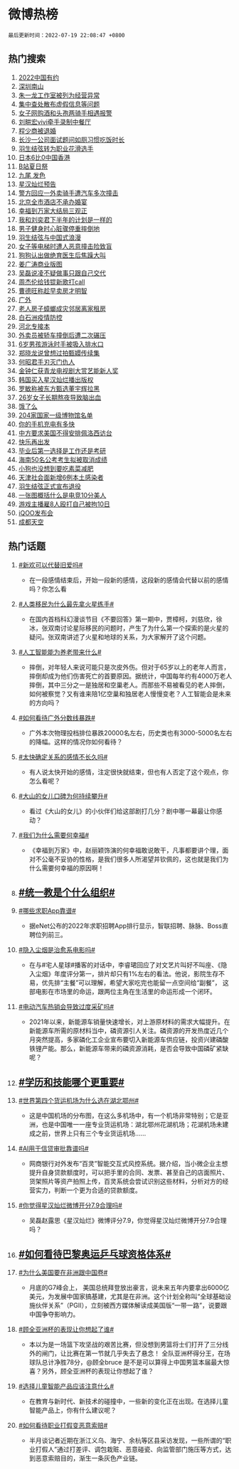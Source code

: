 # 微博热榜

`最后更新时间：2022-07-19 22:08:47 +0800`

## 热门搜索

1. [2022中国有约](https://m.weibo.cn/search?containerid=100103type%3D1%26t%3D10%26q%3D%232022%E4%B8%AD%E5%9B%BD%E6%9C%89%E7%BA%A6%23&stream_entry_id=51&isnewpage=1&extparam=seat%3D1%26pos%3D0%26cate%3D10103%26filter_type%3Drealtimehot%26dgr%3D0%26c_type%3D51%26display_time%3D1658239725%26pre_seqid%3D165823972538600432129&luicode=10000011&lfid=106003type%253D25%2526t%253D3%2526disable_hot%253D1%2526filter_type%253Drealtimehot)
1. [深圳南山](https://m.weibo.cn/search?containerid=100103type%3D1%26t%3D10%26q%3D%23%E6%B7%B1%E5%9C%B3%E5%8D%97%E5%B1%B1%23&stream_entry_id=31&isnewpage=1&extparam=seat%3D1%26pos%3D0%26realpos%3D1%26flag%3D0%26dgr%3D0%26c_type%3D31%26lcate%3D5001%26filter_type%3Drealtimehot%26cate%3D0%26display_time%3D1658239725%26pre_seqid%3D165823972538600432129&luicode=10000011&lfid=106003type%253D25%2526t%253D3%2526disable_hot%253D1%2526filter_type%253Drealtimehot)
1. [朱一龙工作室被列为经营异常](https://m.weibo.cn/search?containerid=100103type%3D1%26t%3D10%26q%3D%23%E6%9C%B1%E4%B8%80%E9%BE%99%E5%B7%A5%E4%BD%9C%E5%AE%A4%E8%A2%AB%E5%88%97%E4%B8%BA%E7%BB%8F%E8%90%A5%E5%BC%82%E5%B8%B8%23&stream_entry_id=31&isnewpage=1&extparam=seat%3D1%26pos%3D1%26realpos%3D2%26flag%3D16%26dgr%3D0%26c_type%3D31%26lcate%3D5001%26filter_type%3Drealtimehot%26cate%3D0%26display_time%3D1658239725%26pre_seqid%3D165823972538600432129&luicode=10000011&lfid=106003type%253D25%2526t%253D3%2526disable_hot%253D1%2526filter_type%253Drealtimehot)
1. [集中查处散布虚假信息等问题](https://m.weibo.cn/search?containerid=100103type%3D1%26t%3D10%26q%3D%23%E9%9B%86%E4%B8%AD%E6%9F%A5%E5%A4%84%E6%95%A3%E5%B8%83%E8%99%9A%E5%81%87%E4%BF%A1%E6%81%AF%E7%AD%89%E9%97%AE%E9%A2%98%23&stream_entry_id=31&isnewpage=1&extparam=seat%3D1%26pos%3D2%26realpos%3D3%26flag%3D0%26dgr%3D0%26c_type%3D31%26lcate%3D5001%26filter_type%3Drealtimehot%26cate%3D0%26display_time%3D1658239725%26pre_seqid%3D165823972538600432129&luicode=10000011&lfid=106003type%253D25%2526t%253D3%2526disable_hot%253D1%2526filter_type%253Drealtimehot)
1. [女子网购酒和头孢两骑手相遇报警](https://m.weibo.cn/search?containerid=100103type%3D1%26t%3D10%26q%3D%23%E5%A5%B3%E5%AD%90%E7%BD%91%E8%B4%AD%E9%85%92%E5%92%8C%E5%A4%B4%E5%AD%A2%E4%B8%A4%E9%AA%91%E6%89%8B%E7%9B%B8%E9%81%87%E6%8A%A5%E8%AD%A6%23&stream_entry_id=31&isnewpage=1&extparam=seat%3D1%26pos%3D3%26realpos%3D4%26flag%3D1%26dgr%3D0%26c_type%3D31%26lcate%3D5001%26filter_type%3Drealtimehot%26cate%3D0%26display_time%3D1658239725%26pre_seqid%3D165823972538600432129&luicode=10000011&lfid=106003type%253D25%2526t%253D3%2526disable_hot%253D1%2526filter_type%253Drealtimehot)
1. [刘畊宏vivi牵手录制中餐厅](https://m.weibo.cn/search?containerid=100103type%3D1%26t%3D10%26q%3D%23%E5%88%98%E7%95%8A%E5%AE%8Fvivi%E7%89%B5%E6%89%8B%E5%BD%95%E5%88%B6%E4%B8%AD%E9%A4%90%E5%8E%85%23&stream_entry_id=31&isnewpage=1&extparam=seat%3D1%26pos%3D4%26realpos%3D5%26flag%3D1%26dgr%3D0%26c_type%3D31%26lcate%3D5001%26filter_type%3Drealtimehot%26cate%3D0%26display_time%3D1658239725%26pre_seqid%3D165823972538600432129&luicode=10000011&lfid=106003type%253D25%2526t%253D3%2526disable_hot%253D1%2526filter_type%253Drealtimehot)
1. [程少商被退婚](https://m.weibo.cn/search?containerid=100103type%3D1%26t%3D10%26q%3D%23%E7%A8%8B%E5%B0%91%E5%95%86%E8%A2%AB%E9%80%80%E5%A9%9A%23&stream_entry_id=31&isnewpage=1&extparam=seat%3D1%26pos%3D5%26realpos%3D6%26flag%3D0%26dgr%3D0%26c_type%3D31%26lcate%3D5001%26filter_type%3Drealtimehot%26cate%3D0%26display_time%3D1658239725%26pre_seqid%3D165823972538600432129&luicode=10000011&lfid=106003type%253D25%2526t%253D3%2526disable_hot%253D1%2526filter_type%253Drealtimehot)
1. [长沙一公司面试题问如厕习惯吃饭时长](https://m.weibo.cn/search?containerid=100103type%3D1%26t%3D10%26q%3D%23%E9%95%BF%E6%B2%99%E4%B8%80%E5%85%AC%E5%8F%B8%E9%9D%A2%E8%AF%95%E9%A2%98%E9%97%AE%E5%A6%82%E5%8E%95%E4%B9%A0%E6%83%AF%E5%90%83%E9%A5%AD%E6%97%B6%E9%95%BF%23&stream_entry_id=31&isnewpage=1&extparam=seat%3D1%26pos%3D6%26realpos%3D7%26flag%3D1%26dgr%3D0%26c_type%3D31%26lcate%3D5001%26filter_type%3Drealtimehot%26cate%3D0%26display_time%3D1658239725%26pre_seqid%3D165823972538600432129&luicode=10000011&lfid=106003type%253D25%2526t%253D3%2526disable_hot%253D1%2526filter_type%253Drealtimehot)
1. [羽生结弦转为职业花滑选手](https://m.weibo.cn/search?containerid=100103type%3D1%26t%3D10%26q%3D%23%E7%BE%BD%E7%94%9F%E7%BB%93%E5%BC%A6%E8%BD%AC%E4%B8%BA%E8%81%8C%E4%B8%9A%E8%8A%B1%E6%BB%91%E9%80%89%E6%89%8B%23&stream_entry_id=31&isnewpage=1&extparam=seat%3D1%26pos%3D7%26realpos%3D8%26flag%3D16%26dgr%3D0%26c_type%3D31%26lcate%3D5001%26filter_type%3Drealtimehot%26cate%3D0%26display_time%3D1658239725%26pre_seqid%3D165823972538600432129&luicode=10000011&lfid=106003type%253D25%2526t%253D3%2526disable_hot%253D1%2526filter_type%253Drealtimehot)
1. [日本6比0中国香港](https://m.weibo.cn/search?containerid=100103type%3D1%26t%3D10%26q%3D%23%E6%97%A5%E6%9C%AC6%E6%AF%940%E4%B8%AD%E5%9B%BD%E9%A6%99%E6%B8%AF%23&stream_entry_id=31&isnewpage=1&extparam=seat%3D1%26pos%3D8%26realpos%3D9%26flag%3D1%26dgr%3D0%26c_type%3D31%26lcate%3D5001%26filter_type%3Drealtimehot%26cate%3D0%26display_time%3D1658239725%26pre_seqid%3D165823972538600432129&luicode=10000011&lfid=106003type%253D25%2526t%253D3%2526disable_hot%253D1%2526filter_type%253Drealtimehot)
1. [B站夏日祭](https://m.weibo.cn/search?containerid=100103type%3D1%26t%3D10%26q%3DB%E7%AB%99%E5%A4%8F%E6%97%A5%E7%A5%AD&stream_entry_id=31&isnewpage=1&extparam=seat%3D1%26pos%3D9%26realpos%3D10%26flag%3D0%26dgr%3D0%26c_type%3D31%26lcate%3D5001%26filter_type%3Drealtimehot%26cate%3D0%26display_time%3D1658239725%26pre_seqid%3D165823972538600432129&luicode=10000011&lfid=106003type%253D25%2526t%253D3%2526disable_hot%253D1%2526filter_type%253Drealtimehot)
1. [九尾 发色](https://m.weibo.cn/search?containerid=100103type%3D1%26t%3D10%26q%3D%E4%B9%9D%E5%B0%BE+%E5%8F%91%E8%89%B2&stream_entry_id=31&isnewpage=1&extparam=seat%3D1%26pos%3D10%26realpos%3D11%26flag%3D1%26dgr%3D0%26c_type%3D31%26lcate%3D5001%26filter_type%3Drealtimehot%26cate%3D0%26display_time%3D1658239725%26pre_seqid%3D165823972538600432129&luicode=10000011&lfid=106003type%253D25%2526t%253D3%2526disable_hot%253D1%2526filter_type%253Drealtimehot)
1. [星汉灿烂预告](https://m.weibo.cn/search?containerid=100103type%3D1%26t%3D10%26q%3D%23%E6%98%9F%E6%B1%89%E7%81%BF%E7%83%82%E9%A2%84%E5%91%8A%23&stream_entry_id=31&isnewpage=1&extparam=seat%3D1%26pos%3D11%26realpos%3D12%26flag%3D1%26dgr%3D0%26c_type%3D31%26lcate%3D5001%26filter_type%3Drealtimehot%26cate%3D0%26display_time%3D1658239725%26pre_seqid%3D165823972538600432129&luicode=10000011&lfid=106003type%253D25%2526t%253D3%2526disable_hot%253D1%2526filter_type%253Drealtimehot)
1. [警方回应一外卖骑手遭汽车多次撞击](https://m.weibo.cn/search?containerid=100103type%3D1%26t%3D10%26q%3D%23%E8%AD%A6%E6%96%B9%E5%9B%9E%E5%BA%94%E4%B8%80%E5%A4%96%E5%8D%96%E9%AA%91%E6%89%8B%E9%81%AD%E6%B1%BD%E8%BD%A6%E5%A4%9A%E6%AC%A1%E6%92%9E%E5%87%BB%23&stream_entry_id=31&isnewpage=1&extparam=seat%3D1%26pos%3D12%26realpos%3D13%26flag%3D0%26dgr%3D0%26c_type%3D31%26lcate%3D5001%26filter_type%3Drealtimehot%26cate%3D0%26display_time%3D1658239725%26pre_seqid%3D165823972538600432129&luicode=10000011&lfid=106003type%253D25%2526t%253D3%2526disable_hot%253D1%2526filter_type%253Drealtimehot)
1. [北京全市酒店不承办婚宴](https://m.weibo.cn/search?containerid=100103type%3D1%26t%3D10%26q%3D%23%E5%8C%97%E4%BA%AC%E5%85%A8%E5%B8%82%E9%85%92%E5%BA%97%E4%B8%8D%E6%89%BF%E5%8A%9E%E5%A9%9A%E5%AE%B4%23&stream_entry_id=31&isnewpage=1&extparam=seat%3D1%26pos%3D13%26realpos%3D14%26flag%3D0%26dgr%3D0%26c_type%3D31%26lcate%3D5001%26filter_type%3Drealtimehot%26cate%3D0%26display_time%3D1658239725%26pre_seqid%3D165823972538600432129&luicode=10000011&lfid=106003type%253D25%2526t%253D3%2526disable_hot%253D1%2526filter_type%253Drealtimehot)
1. [幸福到万家大结局三观正](https://m.weibo.cn/search?containerid=100103type%3D1%26t%3D10%26q%3D%23%E5%B9%B8%E7%A6%8F%E5%88%B0%E4%B8%87%E5%AE%B6%E5%A4%A7%E7%BB%93%E5%B1%80%E4%B8%89%E8%A7%82%E6%AD%A3%23&stream_entry_id=31&isnewpage=1&extparam=seat%3D1%26pos%3D14%26realpos%3D15%26flag%3D0%26dgr%3D0%26c_type%3D31%26lcate%3D5001%26filter_type%3Drealtimehot%26cate%3D0%26display_time%3D1658239725%26pre_seqid%3D165823972538600432129&luicode=10000011&lfid=106003type%253D25%2526t%253D3%2526disable_hot%253D1%2526filter_type%253Drealtimehot)
1. [我和刘奕君下半年的计划是一样的](https://m.weibo.cn/search?containerid=100103type%3D1%26t%3D10%26q%3D%23%E6%88%91%E5%92%8C%E5%88%98%E5%A5%95%E5%90%9B%E4%B8%8B%E5%8D%8A%E5%B9%B4%E7%9A%84%E8%AE%A1%E5%88%92%E6%98%AF%E4%B8%80%E6%A0%B7%E7%9A%84%23&stream_entry_id=31&isnewpage=1&extparam=seat%3D1%26pos%3D15%26realpos%3D16%26flag%3D1%26dgr%3D0%26c_type%3D31%26lcate%3D5001%26filter_type%3Drealtimehot%26cate%3D0%26display_time%3D1658239725%26pre_seqid%3D165823972538600432129&luicode=10000011&lfid=106003type%253D25%2526t%253D3%2526disable_hot%253D1%2526filter_type%253Drealtimehot)
1. [男子健身时心脏骤停重摔倒地](https://m.weibo.cn/search?containerid=100103type%3D1%26t%3D10%26q%3D%23%E7%94%B7%E5%AD%90%E5%81%A5%E8%BA%AB%E6%97%B6%E5%BF%83%E8%84%8F%E9%AA%A4%E5%81%9C%E9%87%8D%E6%91%94%E5%80%92%E5%9C%B0%23&stream_entry_id=31&isnewpage=1&extparam=seat%3D1%26pos%3D16%26realpos%3D17%26flag%3D1%26dgr%3D0%26c_type%3D31%26lcate%3D5001%26filter_type%3Drealtimehot%26cate%3D0%26display_time%3D1658239725%26pre_seqid%3D165823972538600432129&luicode=10000011&lfid=106003type%253D25%2526t%253D3%2526disable_hot%253D1%2526filter_type%253Drealtimehot)
1. [羽生结弦与中国式浪漫](https://m.weibo.cn/search?containerid=100103type%3D1%26t%3D10%26q%3D%23%E7%BE%BD%E7%94%9F%E7%BB%93%E5%BC%A6%E4%B8%8E%E4%B8%AD%E5%9B%BD%E5%BC%8F%E6%B5%AA%E6%BC%AB%23&stream_entry_id=31&isnewpage=1&extparam=seat%3D1%26pos%3D17%26realpos%3D18%26flag%3D1%26dgr%3D0%26c_type%3D31%26lcate%3D5001%26filter_type%3Drealtimehot%26cate%3D0%26display_time%3D1658239725%26pre_seqid%3D165823972538600432129&luicode=10000011&lfid=106003type%253D25%2526t%253D3%2526disable_hot%253D1%2526filter_type%253Drealtimehot)
1. [女子等电梯时遭人恶意撞击险致盲](https://m.weibo.cn/search?containerid=100103type%3D1%26t%3D10%26q%3D%23%E5%A5%B3%E5%AD%90%E7%AD%89%E7%94%B5%E6%A2%AF%E6%97%B6%E9%81%AD%E4%BA%BA%E6%81%B6%E6%84%8F%E6%92%9E%E5%87%BB%E9%99%A9%E8%87%B4%E7%9B%B2%23&stream_entry_id=31&isnewpage=1&extparam=seat%3D1%26pos%3D18%26realpos%3D19%26flag%3D0%26dgr%3D0%26c_type%3D31%26lcate%3D5001%26filter_type%3Drealtimehot%26cate%3D0%26display_time%3D1658239725%26pre_seqid%3D165823972538600432129&luicode=10000011&lfid=106003type%253D25%2526t%253D3%2526disable_hot%253D1%2526filter_type%253Drealtimehot)
1. [狗狗认出做绝育医生后焦躁大叫](https://m.weibo.cn/search?containerid=100103type%3D1%26t%3D10%26q%3D%23%E7%8B%97%E7%8B%97%E8%AE%A4%E5%87%BA%E5%81%9A%E7%BB%9D%E8%82%B2%E5%8C%BB%E7%94%9F%E5%90%8E%E7%84%A6%E8%BA%81%E5%A4%A7%E5%8F%AB%23&stream_entry_id=31&isnewpage=1&extparam=seat%3D1%26pos%3D19%26realpos%3D20%26flag%3D0%26dgr%3D0%26c_type%3D31%26lcate%3D5001%26filter_type%3Drealtimehot%26cate%3D0%26display_time%3D1658239725%26pre_seqid%3D165823972538600432129&luicode=10000011&lfid=106003type%253D25%2526t%253D3%2526disable_hot%253D1%2526filter_type%253Drealtimehot)
1. [姜广涛商业版图](https://m.weibo.cn/search?containerid=100103type%3D1%26t%3D10%26q%3D%23%E5%A7%9C%E5%B9%BF%E6%B6%9B%E5%95%86%E4%B8%9A%E7%89%88%E5%9B%BE%23&stream_entry_id=31&isnewpage=1&extparam=seat%3D1%26pos%3D20%26realpos%3D21%26flag%3D0%26dgr%3D0%26c_type%3D31%26lcate%3D5001%26filter_type%3Drealtimehot%26cate%3D0%26display_time%3D1658239725%26pre_seqid%3D165823972538600432129&luicode=10000011&lfid=106003type%253D25%2526t%253D3%2526disable_hot%253D1%2526filter_type%253Drealtimehot)
1. [吴磊说凌不疑做事只跟自己交代](https://m.weibo.cn/search?containerid=100103type%3D1%26t%3D10%26q%3D%23%E5%90%B4%E7%A3%8A%E8%AF%B4%E5%87%8C%E4%B8%8D%E7%96%91%E5%81%9A%E4%BA%8B%E5%8F%AA%E8%B7%9F%E8%87%AA%E5%B7%B1%E4%BA%A4%E4%BB%A3%23&stream_entry_id=31&isnewpage=1&extparam=seat%3D1%26pos%3D21%26realpos%3D22%26flag%3D1%26dgr%3D0%26c_type%3D31%26lcate%3D5001%26filter_type%3Drealtimehot%26cate%3D0%26display_time%3D1658239725%26pre_seqid%3D165823972538600432129&luicode=10000011&lfid=106003type%253D25%2526t%253D3%2526disable_hot%253D1%2526filter_type%253Drealtimehot)
1. [周杰伦给钱锟新歌打call](https://m.weibo.cn/search?containerid=100103type%3D1%26t%3D10%26q%3D%23%E5%91%A8%E6%9D%B0%E4%BC%A6%E7%BB%99%E9%92%B1%E9%94%9F%E6%96%B0%E6%AD%8C%E6%89%93call%23&stream_entry_id=31&isnewpage=1&extparam=seat%3D1%26pos%3D22%26realpos%3D23%26flag%3D1%26dgr%3D0%26c_type%3D31%26lcate%3D5001%26filter_type%3Drealtimehot%26cate%3D0%26display_time%3D1658239725%26pre_seqid%3D165823972538600432129&luicode=10000011&lfid=106003type%253D25%2526t%253D3%2526disable_hot%253D1%2526filter_type%253Drealtimehot)
1. [曹德旺称趁早卖房才明智](https://m.weibo.cn/search?containerid=100103type%3D1%26t%3D10%26q%3D%23%E6%9B%B9%E5%BE%B7%E6%97%BA%E7%A7%B0%E8%B6%81%E6%97%A9%E5%8D%96%E6%88%BF%E6%89%8D%E6%98%8E%E6%99%BA%23&stream_entry_id=31&isnewpage=1&extparam=seat%3D1%26pos%3D23%26realpos%3D24%26flag%3D0%26dgr%3D0%26c_type%3D31%26lcate%3D5001%26filter_type%3Drealtimehot%26cate%3D0%26display_time%3D1658239725%26pre_seqid%3D165823972538600432129&luicode=10000011&lfid=106003type%253D25%2526t%253D3%2526disable_hot%253D1%2526filter_type%253Drealtimehot)
1. [广外](https://m.weibo.cn/search?containerid=100103type%3D1%26t%3D10%26q%3D%E5%B9%BF%E5%A4%96&stream_entry_id=31&isnewpage=1&extparam=seat%3D1%26pos%3D24%26realpos%3D25%26flag%3D0%26dgr%3D0%26c_type%3D31%26lcate%3D5001%26filter_type%3Drealtimehot%26cate%3D0%26display_time%3D1658239725%26pre_seqid%3D165823972538600432129&luicode=10000011&lfid=106003type%253D25%2526t%253D3%2526disable_hot%253D1%2526filter_type%253Drealtimehot)
1. [老人房子蟑螂成灾邻居离家租房](https://m.weibo.cn/search?containerid=100103type%3D1%26t%3D10%26q%3D%23%E8%80%81%E4%BA%BA%E6%88%BF%E5%AD%90%E8%9F%91%E8%9E%82%E6%88%90%E7%81%BE%E9%82%BB%E5%B1%85%E7%A6%BB%E5%AE%B6%E7%A7%9F%E6%88%BF%23&stream_entry_id=31&isnewpage=1&extparam=seat%3D1%26pos%3D25%26realpos%3D26%26flag%3D0%26dgr%3D0%26c_type%3D31%26lcate%3D5001%26filter_type%3Drealtimehot%26cate%3D0%26display_time%3D1658239725%26pre_seqid%3D165823972538600432129&luicode=10000011&lfid=106003type%253D25%2526t%253D3%2526disable_hot%253D1%2526filter_type%253Drealtimehot)
1. [白石洲疫情防控](https://m.weibo.cn/search?containerid=100103type%3D1%26t%3D10%26q%3D%E7%99%BD%E7%9F%B3%E6%B4%B2%E7%96%AB%E6%83%85%E9%98%B2%E6%8E%A7&stream_entry_id=31&isnewpage=1&extparam=seat%3D1%26pos%3D26%26realpos%3D27%26flag%3D1%26dgr%3D0%26c_type%3D31%26lcate%3D5001%26filter_type%3Drealtimehot%26cate%3D0%26display_time%3D1658239725%26pre_seqid%3D165823972538600432129&luicode=10000011&lfid=106003type%253D25%2526t%253D3%2526disable_hot%253D1%2526filter_type%253Drealtimehot)
1. [河北专接本](https://m.weibo.cn/search?containerid=100103type%3D1%26t%3D10%26q%3D%23%E6%B2%B3%E5%8C%97%E4%B8%93%E6%8E%A5%E6%9C%AC%23&stream_entry_id=31&isnewpage=1&extparam=seat%3D1%26pos%3D27%26realpos%3D28%26flag%3D1%26dgr%3D0%26c_type%3D31%26lcate%3D5001%26filter_type%3Drealtimehot%26cate%3D0%26display_time%3D1658239725%26pre_seqid%3D165823972538600432129&luicode=10000011&lfid=106003type%253D25%2526t%253D3%2526disable_hot%253D1%2526filter_type%253Drealtimehot)
1. [外卖员被轿车撞倒后遭二次碾压](https://m.weibo.cn/search?containerid=100103type%3D1%26t%3D10%26q%3D%23%E5%A4%96%E5%8D%96%E5%91%98%E8%A2%AB%E8%BD%BF%E8%BD%A6%E6%92%9E%E5%80%92%E5%90%8E%E9%81%AD%E4%BA%8C%E6%AC%A1%E7%A2%BE%E5%8E%8B%23&stream_entry_id=31&isnewpage=1&extparam=seat%3D1%26pos%3D28%26realpos%3D29%26flag%3D0%26dgr%3D0%26c_type%3D31%26lcate%3D5001%26filter_type%3Drealtimehot%26cate%3D0%26display_time%3D1658239725%26pre_seqid%3D165823972538600432129&luicode=10000011&lfid=106003type%253D25%2526t%253D3%2526disable_hot%253D1%2526filter_type%253Drealtimehot)
1. [6岁男孩游泳时手被吸入排水口](https://m.weibo.cn/search?containerid=100103type%3D1%26t%3D10%26q%3D%236%E5%B2%81%E7%94%B7%E5%AD%A9%E6%B8%B8%E6%B3%B3%E6%97%B6%E6%89%8B%E8%A2%AB%E5%90%B8%E5%85%A5%E6%8E%92%E6%B0%B4%E5%8F%A3%23&stream_entry_id=31&isnewpage=1&extparam=seat%3D1%26pos%3D29%26realpos%3D30%26flag%3D0%26dgr%3D0%26c_type%3D31%26lcate%3D5001%26filter_type%3Drealtimehot%26cate%3D0%26display_time%3D1658239725%26pre_seqid%3D165823972538600432129&luicode=10000011&lfid=106003type%253D25%2526t%253D3%2526disable_hot%253D1%2526filter_type%253Drealtimehot)
1. [郑晓龙说曾想过拍甄嬛传续集](https://m.weibo.cn/search?containerid=100103type%3D1%26t%3D10%26q%3D%23%E9%83%91%E6%99%93%E9%BE%99%E8%AF%B4%E6%9B%BE%E6%83%B3%E8%BF%87%E6%8B%8D%E7%94%84%E5%AC%9B%E4%BC%A0%E7%BB%AD%E9%9B%86%23&stream_entry_id=31&isnewpage=1&extparam=seat%3D1%26pos%3D30%26realpos%3D31%26flag%3D1%26dgr%3D0%26c_type%3D31%26lcate%3D5001%26filter_type%3Drealtimehot%26cate%3D0%26display_time%3D1658239725%26pre_seqid%3D165823972538600432129&luicode=10000011&lfid=106003type%253D25%2526t%253D3%2526disable_hot%253D1%2526filter_type%253Drealtimehot)
1. [何昭君手刃灭门仇人](https://m.weibo.cn/search?containerid=100103type%3D1%26t%3D10%26q%3D%23%E4%BD%95%E6%98%AD%E5%90%9B%E6%89%8B%E5%88%83%E7%81%AD%E9%97%A8%E4%BB%87%E4%BA%BA%23&stream_entry_id=31&isnewpage=1&extparam=seat%3D1%26pos%3D31%26realpos%3D32%26flag%3D1%26dgr%3D0%26c_type%3D31%26lcate%3D5001%26filter_type%3Drealtimehot%26cate%3D0%26display_time%3D1658239725%26pre_seqid%3D165823972538600432129&luicode=10000011&lfid=106003type%253D25%2526t%253D3%2526disable_hot%253D1%2526filter_type%253Drealtimehot)
1. [金钟仁获青龙电视剧大赏艺能新人奖](https://m.weibo.cn/search?containerid=100103type%3D1%26t%3D10%26q%3D%23%E9%87%91%E9%92%9F%E4%BB%81%E8%8E%B7%E9%9D%92%E9%BE%99%E7%94%B5%E8%A7%86%E5%89%A7%E5%A4%A7%E8%B5%8F%E8%89%BA%E8%83%BD%E6%96%B0%E4%BA%BA%E5%A5%96%23&stream_entry_id=31&isnewpage=1&extparam=seat%3D1%26pos%3D32%26realpos%3D33%26flag%3D1%26dgr%3D0%26c_type%3D31%26lcate%3D5001%26filter_type%3Drealtimehot%26cate%3D0%26display_time%3D1658239725%26pre_seqid%3D165823972538600432129&luicode=10000011&lfid=106003type%253D25%2526t%253D3%2526disable_hot%253D1%2526filter_type%253Drealtimehot)
1. [韩国买入星汉灿烂播出版权](https://m.weibo.cn/search?containerid=100103type%3D1%26t%3D10%26q%3D%23%E9%9F%A9%E5%9B%BD%E4%B9%B0%E5%85%A5%E6%98%9F%E6%B1%89%E7%81%BF%E7%83%82%E6%92%AD%E5%87%BA%E7%89%88%E6%9D%83%23&stream_entry_id=31&isnewpage=1&extparam=seat%3D1%26pos%3D33%26realpos%3D34%26flag%3D1%26dgr%3D0%26c_type%3D31%26lcate%3D5001%26filter_type%3Drealtimehot%26cate%3D0%26display_time%3D1658239725%26pre_seqid%3D165823972538600432129&luicode=10000011&lfid=106003type%253D25%2526t%253D3%2526disable_hot%253D1%2526filter_type%253Drealtimehot)
1. [罗敏称被东方甄选董宇辉拉黑](https://m.weibo.cn/search?containerid=100103type%3D1%26t%3D10%26q%3D%23%E7%BD%97%E6%95%8F%E7%A7%B0%E8%A2%AB%E4%B8%9C%E6%96%B9%E7%94%84%E9%80%89%E8%91%A3%E5%AE%87%E8%BE%89%E6%8B%89%E9%BB%91%23&stream_entry_id=31&isnewpage=1&extparam=seat%3D1%26pos%3D34%26realpos%3D35%26flag%3D0%26dgr%3D0%26c_type%3D31%26lcate%3D5001%26filter_type%3Drealtimehot%26cate%3D0%26display_time%3D1658239725%26pre_seqid%3D165823972538600432129&luicode=10000011&lfid=106003type%253D25%2526t%253D3%2526disable_hot%253D1%2526filter_type%253Drealtimehot)
1. [26岁女子长期熬夜导致脑出血](https://m.weibo.cn/search?containerid=100103type%3D1%26t%3D10%26q%3D%2326%E5%B2%81%E5%A5%B3%E5%AD%90%E9%95%BF%E6%9C%9F%E7%86%AC%E5%A4%9C%E5%AF%BC%E8%87%B4%E8%84%91%E5%87%BA%E8%A1%80%23&stream_entry_id=31&isnewpage=1&extparam=seat%3D1%26pos%3D35%26realpos%3D36%26flag%3D0%26dgr%3D0%26c_type%3D31%26lcate%3D5001%26filter_type%3Drealtimehot%26cate%3D0%26display_time%3D1658239725%26pre_seqid%3D165823972538600432129&luicode=10000011&lfid=106003type%253D25%2526t%253D3%2526disable_hot%253D1%2526filter_type%253Drealtimehot)
1. [饿了么](https://m.weibo.cn/search?containerid=100103type%3D1%26t%3D10%26q%3D%E9%A5%BF%E4%BA%86%E4%B9%88&stream_entry_id=31&isnewpage=1&extparam=seat%3D1%26pos%3D36%26realpos%3D37%26flag%3D1%26dgr%3D0%26c_type%3D31%26lcate%3D5001%26filter_type%3Drealtimehot%26cate%3D0%26display_time%3D1658239725%26pre_seqid%3D165823972538600432129&luicode=10000011&lfid=106003type%253D25%2526t%253D3%2526disable_hot%253D1%2526filter_type%253Drealtimehot)
1. [204家国家一级博物馆名单](https://m.weibo.cn/search?containerid=100103type%3D1%26t%3D10%26q%3D%23204%E5%AE%B6%E5%9B%BD%E5%AE%B6%E4%B8%80%E7%BA%A7%E5%8D%9A%E7%89%A9%E9%A6%86%E5%90%8D%E5%8D%95%23&stream_entry_id=31&isnewpage=1&extparam=seat%3D1%26pos%3D37%26realpos%3D38%26flag%3D1%26dgr%3D0%26c_type%3D31%26lcate%3D5001%26filter_type%3Drealtimehot%26cate%3D0%26display_time%3D1658239725%26pre_seqid%3D165823972538600432129&luicode=10000011&lfid=106003type%253D25%2526t%253D3%2526disable_hot%253D1%2526filter_type%253Drealtimehot)
1. [你的手机充电有多快](https://m.weibo.cn/search?containerid=100103type%3D1%26t%3D10%26q%3D%23%E4%BD%A0%E7%9A%84%E6%89%8B%E6%9C%BA%E5%85%85%E7%94%B5%E6%9C%89%E5%A4%9A%E5%BF%AB%23&stream_entry_id=31&isnewpage=1&extparam=seat%3D1%26pos%3D38%26realpos%3D39%26flag%3D0%26dgr%3D0%26c_type%3D31%26lcate%3D5001%26filter_type%3Drealtimehot%26cate%3D0%26display_time%3D1658239725%26pre_seqid%3D165823972538600432129&luicode=10000011&lfid=106003type%253D25%2526t%253D3%2526disable_hot%253D1%2526filter_type%253Drealtimehot)
1. [中方要求美国不得安排佩洛西访台](https://m.weibo.cn/search?containerid=100103type%3D1%26t%3D10%26q%3D%23%E4%B8%AD%E6%96%B9%E8%A6%81%E6%B1%82%E7%BE%8E%E5%9B%BD%E4%B8%8D%E5%BE%97%E5%AE%89%E6%8E%92%E4%BD%A9%E6%B4%9B%E8%A5%BF%E8%AE%BF%E5%8F%B0%23&stream_entry_id=31&isnewpage=1&extparam=seat%3D1%26pos%3D39%26realpos%3D40%26flag%3D0%26dgr%3D0%26c_type%3D31%26lcate%3D5001%26filter_type%3Drealtimehot%26cate%3D0%26display_time%3D1658239725%26pre_seqid%3D165823972538600432129&luicode=10000011&lfid=106003type%253D25%2526t%253D3%2526disable_hot%253D1%2526filter_type%253Drealtimehot)
1. [快乐再出发](http://m.weibo.cn/c/wbox?&id=j84w2uenjc&roomid=10931&q=%23%E5%BF%AB%E4%B9%90%E5%86%8D%E5%87%BA%E5%8F%91%23&extparam=seat%3D1%26pos%3D40%26realpos%3D41%26flag%3D1%26dgr%3D0%26c_type%3D31%26lcate%3D5001%26filter_type%3Drealtimehot%26cate%3D0%26display_time%3D1658239725%26pre_seqid%3D165823972538600432129&luicode=10000011&lfid=106003type%253D25%2526t%253D3%2526disable_hot%253D1%2526filter_type%253Drealtimehot)
1. [毕业后第一选择是工作还是考研](https://m.weibo.cn/search?containerid=100103type%3D1%26t%3D10%26q%3D%23%E6%AF%95%E4%B8%9A%E5%90%8E%E7%AC%AC%E4%B8%80%E9%80%89%E6%8B%A9%E6%98%AF%E5%B7%A5%E4%BD%9C%E8%BF%98%E6%98%AF%E8%80%83%E7%A0%94%23&stream_entry_id=31&isnewpage=1&extparam=seat%3D1%26pos%3D41%26realpos%3D42%26flag%3D1%26dgr%3D0%26c_type%3D31%26lcate%3D5001%26filter_type%3Drealtimehot%26cate%3D0%26display_time%3D1658239725%26pre_seqid%3D165823972538600432129&luicode=10000011&lfid=106003type%253D25%2526t%253D3%2526disable_hot%253D1%2526filter_type%253Drealtimehot)
1. [海南50名公考考生拟被取消成绩](https://m.weibo.cn/search?containerid=100103type%3D1%26t%3D10%26q%3D%23%E6%B5%B7%E5%8D%9750%E5%90%8D%E5%85%AC%E8%80%83%E8%80%83%E7%94%9F%E6%8B%9F%E8%A2%AB%E5%8F%96%E6%B6%88%E6%88%90%E7%BB%A9%23&stream_entry_id=31&isnewpage=1&extparam=seat%3D1%26pos%3D42%26realpos%3D43%26flag%3D0%26dgr%3D0%26c_type%3D31%26lcate%3D5001%26filter_type%3Drealtimehot%26cate%3D0%26display_time%3D1658239725%26pre_seqid%3D165823972538600432129&luicode=10000011&lfid=106003type%253D25%2526t%253D3%2526disable_hot%253D1%2526filter_type%253Drealtimehot)
1. [小狗也没想到要吃素菜减肥](https://m.weibo.cn/search?containerid=100103type%3D1%26t%3D10%26q%3D%23%E5%B0%8F%E7%8B%97%E4%B9%9F%E6%B2%A1%E6%83%B3%E5%88%B0%E8%A6%81%E5%90%83%E7%B4%A0%E8%8F%9C%E5%87%8F%E8%82%A5%23&stream_entry_id=31&isnewpage=1&extparam=seat%3D1%26pos%3D43%26realpos%3D44%26flag%3D0%26dgr%3D0%26c_type%3D31%26lcate%3D5001%26filter_type%3Drealtimehot%26cate%3D0%26display_time%3D1658239725%26pre_seqid%3D165823972538600432129&luicode=10000011&lfid=106003type%253D25%2526t%253D3%2526disable_hot%253D1%2526filter_type%253Drealtimehot)
1. [天津社会面新增6例本土感染者](https://m.weibo.cn/search?containerid=100103type%3D1%26t%3D10%26q%3D%23%E5%A4%A9%E6%B4%A5%E7%A4%BE%E4%BC%9A%E9%9D%A2%E6%96%B0%E5%A2%9E6%E4%BE%8B%E6%9C%AC%E5%9C%9F%E6%84%9F%E6%9F%93%E8%80%85%23&stream_entry_id=31&isnewpage=1&extparam=seat%3D1%26pos%3D44%26realpos%3D45%26flag%3D0%26dgr%3D0%26c_type%3D31%26lcate%3D5001%26filter_type%3Drealtimehot%26cate%3D0%26display_time%3D1658239725%26pre_seqid%3D165823972538600432129&luicode=10000011&lfid=106003type%253D25%2526t%253D3%2526disable_hot%253D1%2526filter_type%253Drealtimehot)
1. [羽生结弦正式宣布退役](https://m.weibo.cn/search?containerid=100103type%3D1%26t%3D10%26q%3D%23%E7%BE%BD%E7%94%9F%E7%BB%93%E5%BC%A6%E6%AD%A3%E5%BC%8F%E5%AE%A3%E5%B8%83%E9%80%80%E5%BD%B9%23&stream_entry_id=31&isnewpage=1&extparam=seat%3D1%26pos%3D45%26realpos%3D46%26flag%3D0%26dgr%3D0%26c_type%3D31%26lcate%3D5001%26filter_type%3Drealtimehot%26cate%3D0%26display_time%3D1658239725%26pre_seqid%3D165823972538600432129&luicode=10000011&lfid=106003type%253D25%2526t%253D3%2526disable_hot%253D1%2526filter_type%253Drealtimehot)
1. [一张图概括什么是电竞10分美人](https://m.weibo.cn/search?containerid=100103type%3D1%26t%3D10%26q%3D%23%E4%B8%80%E5%BC%A0%E5%9B%BE%E6%A6%82%E6%8B%AC%E4%BB%80%E4%B9%88%E6%98%AF%E7%94%B5%E7%AB%9E10%E5%88%86%E7%BE%8E%E4%BA%BA%23&stream_entry_id=31&isnewpage=1&extparam=seat%3D1%26pos%3D46%26realpos%3D47%26flag%3D0%26dgr%3D0%26c_type%3D31%26lcate%3D5001%26filter_type%3Drealtimehot%26cate%3D0%26display_time%3D1658239725%26pre_seqid%3D165823972538600432129&luicode=10000011&lfid=106003type%253D25%2526t%253D3%2526disable_hot%253D1%2526filter_type%253Drealtimehot)
1. [游戏主播雇8人殴打自己被拘10日](https://m.weibo.cn/search?containerid=100103type%3D1%26t%3D10%26q%3D%23%E6%B8%B8%E6%88%8F%E4%B8%BB%E6%92%AD%E9%9B%878%E4%BA%BA%E6%AE%B4%E6%89%93%E8%87%AA%E5%B7%B1%E8%A2%AB%E6%8B%9810%E6%97%A5%23&stream_entry_id=31&isnewpage=1&extparam=seat%3D1%26pos%3D47%26realpos%3D48%26flag%3D0%26dgr%3D0%26c_type%3D31%26lcate%3D5001%26filter_type%3Drealtimehot%26cate%3D0%26display_time%3D1658239725%26pre_seqid%3D165823972538600432129&luicode=10000011&lfid=106003type%253D25%2526t%253D3%2526disable_hot%253D1%2526filter_type%253Drealtimehot)
1. [iQOO发布会](https://m.weibo.cn/search?containerid=100103type%3D1%26t%3D10%26q%3DiQOO%E5%8F%91%E5%B8%83%E4%BC%9A&stream_entry_id=31&isnewpage=1&extparam=seat%3D1%26pos%3D48%26realpos%3D49%26flag%3D1%26dgr%3D0%26c_type%3D31%26lcate%3D5001%26filter_type%3Drealtimehot%26cate%3D0%26display_time%3D1658239725%26pre_seqid%3D165823972538600432129&luicode=10000011&lfid=106003type%253D25%2526t%253D3%2526disable_hot%253D1%2526filter_type%253Drealtimehot)
1. [成都天空](https://m.weibo.cn/search?containerid=100103type%3D1%26t%3D10%26q%3D%E6%88%90%E9%83%BD%E5%A4%A9%E7%A9%BA&stream_entry_id=31&isnewpage=1&extparam=seat%3D1%26pos%3D49%26realpos%3D50%26flag%3D1%26dgr%3D0%26c_type%3D31%26lcate%3D5001%26filter_type%3Drealtimehot%26cate%3D0%26display_time%3D1658239725%26pre_seqid%3D165823972538600432129&luicode=10000011&lfid=106003type%253D25%2526t%253D3%2526disable_hot%253D1%2526filter_type%253Drealtimehot)

## 热门话题

1. [#新欢可以代替旧爱吗#](https://m.weibo.cn/search?containerid=231522type%3D1%26t%3D10%26q%3D%23%E6%96%B0%E6%AC%A2%E5%8F%AF%E4%BB%A5%E4%BB%A3%E6%9B%BF%E6%97%A7%E7%88%B1%E5%90%97%23&stream_entry_id=128&isnewpage=1&extparam=seat%3D1%26c_type%3D128%26lcate%3D5004%26cate%3D5004%26unitid%3D1658147472763%26dgr%3D0%26pos%3D1-0-0%26display_time%3D1658239726%26pre_seqid%3D1658239726927026574677&luicode=10000011&lfid=231648_-_4)
    - 在一段感情结束后，开始一段新的感情，这段新的感情会代替以前的感情吗？你怎么看

1. [#人类移民为什么最先拿火星练手#](https://m.weibo.cn/search?containerid=231522type%3D1%26t%3D10%26q%3D%23%E4%BA%BA%E7%B1%BB%E7%A7%BB%E6%B0%91%E4%B8%BA%E4%BB%80%E4%B9%88%E6%9C%80%E5%85%88%E6%8B%BF%E7%81%AB%E6%98%9F%E7%BB%83%E6%89%8B%23&stream_entry_id=128&isnewpage=1&extparam=seat%3D1%26c_type%3D128%26lcate%3D5004%26cate%3D5004%26unitid%3D1658161273467%26dgr%3D0%26pos%3D1-0-1%26display_time%3D1658239726%26pre_seqid%3D1658239726927026574677&luicode=10000011&lfid=231648_-_4)
    - 在国内首档科幻漫谈节目《不要回答》第一期中，贾樟柯，刘慈欣，徐冰，张双南讨论星际移民的问题时，产生了为什么第一个探索的是火星的疑问。张双南讲述了火星和地球的关系，为大家解开了这个问题。

1. [#人工智能能为养老带来什么#](https://m.weibo.cn/search?containerid=231522type%3D1%26t%3D10%26q%3D%23%E4%BA%BA%E5%B7%A5%E6%99%BA%E8%83%BD%E8%83%BD%E4%B8%BA%E5%85%BB%E8%80%81%E5%B8%A6%E6%9D%A5%E4%BB%80%E4%B9%88%23&stream_entry_id=128&isnewpage=1&extparam=seat%3D1%26c_type%3D128%26lcate%3D5004%26cate%3D5004%26unitid%3D1658208985992%26dgr%3D0%26pos%3D1-0-2%26display_time%3D1658239726%26pre_seqid%3D1658239726927026574677&luicode=10000011&lfid=231648_-_4)
    - 摔倒，对年轻人来说可能只是次皮外伤。但对于65岁以上的老年人而言，摔倒却成为他们伤害死亡的首要原因。据统计，中国每年约有4000万老人摔倒，其中三分之一是独居和空巢老人。而那些不易被看见的老人摔倒，如何被察觉？又有谁来陪1亿空巢和独居老人慢慢变老？人工智能会是未来的方向吗？

1. [#如何看待广外分数线暴跌#](https://m.weibo.cn/search?containerid=231522type%3D1%26t%3D10%26q%3D%23%E5%A6%82%E4%BD%95%E7%9C%8B%E5%BE%85%E5%B9%BF%E5%A4%96%E5%88%86%E6%95%B0%E7%BA%BF%E6%9A%B4%E8%B7%8C%23&stream_entry_id=128&isnewpage=1&extparam=seat%3D1%26c_type%3D128%26lcate%3D5004%26cate%3D5004%26unitid%3Dm1658239538%26dgr%3D0%26pos%3D1-0-3%26display_time%3D1658239726%26pre_seqid%3D1658239726927026574677&luicode=10000011&lfid=231648_-_4)
    - 广外本次物理投档排位暴跌20000名左右，历史类也有3000-5000名左右的降幅。这样的情况你如何看待？

1. [#太快确定关系的感情不长久吗#](https://m.weibo.cn/search?containerid=231522type%3D1%26t%3D10%26q%3D%23%E5%A4%AA%E5%BF%AB%E7%A1%AE%E5%AE%9A%E5%85%B3%E7%B3%BB%E7%9A%84%E6%84%9F%E6%83%85%E4%B8%8D%E9%95%BF%E4%B9%85%E5%90%97%23&stream_entry_id=128&isnewpage=1&extparam=seat%3D1%26c_type%3D128%26lcate%3D5004%26cate%3D5004%26unitid%3Dm1658239537%26dgr%3D0%26pos%3D1-0-4%26display_time%3D1658239726%26pre_seqid%3D1658239726927026574677&luicode=10000011&lfid=231648_-_4)
    - 有人说太快开始的感情，注定很快就结束，但也有人否定了这个观点，你怎么看呢？

1. [#大山的女儿口碑为何持续攀升#](https://m.weibo.cn/search?containerid=231522type%3D1%26t%3D10%26q%3D%23%E5%A4%A7%E5%B1%B1%E7%9A%84%E5%A5%B3%E5%84%BF%E5%8F%A3%E7%A2%91%E4%B8%BA%E4%BD%95%E6%8C%81%E7%BB%AD%E6%94%80%E5%8D%87%23&stream_entry_id=128&isnewpage=1&extparam=seat%3D1%26c_type%3D128%26lcate%3D5004%26cate%3D5004%26unitid%3D1658231183272%26dgr%3D0%26pos%3D1-0-5%26display_time%3D1658239726%26pre_seqid%3D1658239726927026574677&luicode=10000011&lfid=231648_-_4)
    - 看过《大山的女儿》的小伙伴们给这部剧打几分？剧中哪一幕最让你感动？

1. [#我们为什么需要何幸福#](https://m.weibo.cn/search?containerid=231522type%3D1%26t%3D10%26q%3D%23%E6%88%91%E4%BB%AC%E4%B8%BA%E4%BB%80%E4%B9%88%E9%9C%80%E8%A6%81%E4%BD%95%E5%B9%B8%E7%A6%8F%23&stream_entry_id=128&isnewpage=1&extparam=seat%3D1%26c_type%3D128%26lcate%3D5004%26cate%3D5004%26unitid%3D1658142669724%26dgr%3D0%26pos%3D1-0-6%26display_time%3D1658239726%26pre_seqid%3D1658239726927026574677&luicode=10000011&lfid=231648_-_4)
    - 《幸福到万家》中，赵丽颖饰演的何幸福敢说敢干，凡事都要讲个理，面对不公毫不妥协的性格，是我们很多人所渴望并钦佩的，这也就是我们为什么需要何幸福的原因啊！

1. [#统一教是个什么组织#](https://m.weibo.cn/search?containerid=231522type%3D1%26t%3D10%26q%3D%23%E7%BB%9F%E4%B8%80%E6%95%99%E6%98%AF%E4%B8%AA%E4%BB%80%E4%B9%88%E7%BB%84%E7%BB%87%23&stream_entry_id=128&isnewpage=1&extparam=seat%3D1%26c_type%3D128%26lcate%3D5004%26cate%3D5004%26unitid%3Dm1658239512%26dgr%3D0%26pos%3D1-0-7%26display_time%3D1658239726%26pre_seqid%3D1658239726927026574677&luicode=10000011&lfid=231648_-_4)
    - 

1. [#哪些求职App靠谱#](https://m.weibo.cn/search?containerid=231522type%3D1%26t%3D10%26q%3D%23%E5%93%AA%E4%BA%9B%E6%B1%82%E8%81%8CApp%E9%9D%A0%E8%B0%B1%23&stream_entry_id=128&isnewpage=1&extparam=seat%3D1%26c_type%3D128%26lcate%3D5004%26cate%3D5004%26unitid%3D1658224588442%26dgr%3D0%26pos%3D1-0-8%26display_time%3D1658239726%26pre_seqid%3D1658239726927026574677&luicode=10000011&lfid=231648_-_4)
    - 据eNet公布的2022年求职招聘App排行显示，智联招聘、脉脉、Boss直聘位列前三。

1. [#隐入尘烟是治愈系电影吗#](https://m.weibo.cn/search?containerid=231522type%3D1%26t%3D10%26q%3D%23%E9%9A%90%E5%85%A5%E5%B0%98%E7%83%9F%E6%98%AF%E6%B2%BB%E6%84%88%E7%B3%BB%E7%94%B5%E5%BD%B1%E5%90%97%23&stream_entry_id=128&isnewpage=1&extparam=seat%3D1%26c_type%3D128%26lcate%3D5004%26cate%3D5004%26unitid%3Dm1658239527%26dgr%3D0%26pos%3D1-0-9%26display_time%3D1658239726%26pre_seqid%3D1658239726927026574677&luicode=10000011&lfid=231648_-_4)
    - 在与#宅人星球#播客的对话中，李睿珺回应了对文艺片叫好不叫座、《隐入尘烟》年度评分第一，排片却只有1%左右的看法。他说，影院生存不易，优先排“主餐”可以理解，希望大家吃完也能留一点空间给“副餐”， 这部电影在市场里的命运，跟两位主角在生活里的命运形成一个闭环。

1. [#电动汽车热销会导致过度采矿吗#](https://m.weibo.cn/search?containerid=231522type%3D1%26t%3D10%26q%3D%23%E7%94%B5%E5%8A%A8%E6%B1%BD%E8%BD%A6%E7%83%AD%E9%94%80%E4%BC%9A%E5%AF%BC%E8%87%B4%E8%BF%87%E5%BA%A6%E9%87%87%E7%9F%BF%E5%90%97%23&stream_entry_id=128&isnewpage=1&extparam=seat%3D1%26c_type%3D128%26lcate%3D5004%26cate%3D5004%26unitid%3D1658207191064%26dgr%3D0%26pos%3D1-0-10%26display_time%3D1658239726%26pre_seqid%3D1658239726927026574677&luicode=10000011&lfid=231648_-_4)
    - 2021年以来，新能源车销量快速增长，对上游原材料的需求大幅提升。在新能源车所需的原材料当中，磷资源引人关注。磷资源的开发热度近几个月突然提高，多家磷化工企业宣布要切入新能源车供应链，投资兴建磷酸铁锂产能。那么，新能源车带来的磷资源消耗，是否会导致中国磷矿紧缺呢？

1. [#学历和技能哪个更重要#](https://m.weibo.cn/search?containerid=231522type%3D1%26t%3D10%26q%3D%23%E5%AD%A6%E5%8E%86%E5%92%8C%E6%8A%80%E8%83%BD%E5%93%AA%E4%B8%AA%E6%9B%B4%E9%87%8D%E8%A6%81%23&stream_entry_id=128&isnewpage=1&extparam=seat%3D1%26c_type%3D128%26lcate%3D5004%26cate%3D5004%26unitid%3Dm1658239504%26dgr%3D0%26pos%3D1-0-11%26display_time%3D1658239726%26pre_seqid%3D1658239726927026574677&luicode=10000011&lfid=231648_-_4)
    - 

1. [#世界第四个货运机场为什么选在湖北鄂州#](https://m.weibo.cn/search?containerid=231522type%3D1%26t%3D10%26q%3D%23%E4%B8%96%E7%95%8C%E7%AC%AC%E5%9B%9B%E4%B8%AA%E8%B4%A7%E8%BF%90%E6%9C%BA%E5%9C%BA%E4%B8%BA%E4%BB%80%E4%B9%88%E9%80%89%E5%9C%A8%E6%B9%96%E5%8C%97%E9%84%82%E5%B7%9E%23&stream_entry_id=128&isnewpage=1&extparam=seat%3D1%26c_type%3D128%26lcate%3D5004%26cate%3D5004%26unitid%3D1658217383766%26dgr%3D0%26pos%3D1-0-12%26display_time%3D1658239726%26pre_seqid%3D1658239726927026574677&luicode=10000011&lfid=231648_-_4)
    - 这是中国机场的分布图，在这么多机场中，有一个机场非常特别；它是亚洲，也是中国唯一一座专业货运机场：湖北鄂州花湖机场；花湖机场未建成之前，世界上只有三个专业货运机场……

1. [#AI用于信贷审批靠谱吗#](https://m.weibo.cn/search?containerid=231522type%3D1%26t%3D10%26q%3D%23AI%E7%94%A8%E4%BA%8E%E4%BF%A1%E8%B4%B7%E5%AE%A1%E6%89%B9%E9%9D%A0%E8%B0%B1%E5%90%97%23&stream_entry_id=128&isnewpage=1&extparam=seat%3D1%26c_type%3D128%26lcate%3D5004%26cate%3D5004%26unitid%3D1658134266769%26dgr%3D0%26pos%3D1-0-13%26display_time%3D1658239726%26pre_seqid%3D1658239726927026574677&luicode=10000011&lfid=231648_-_4)
    - 网商银行对外发布“百灵”智能交互式风控系统。据介绍，当小微企业主想提升自身贷款额度时，可以把手里的合同、发票、甚至自己的店面照片、货架照片等资产拍照上传，百灵系统会尝试识别这些材料，分析对方的经营实力，判断一个更为合适的贷款额度。

1. [#你觉得星汉灿烂微博开分7.9合理吗#](https://m.weibo.cn/search?containerid=231522type%3D1%26t%3D10%26q%3D%23%E4%BD%A0%E8%A7%89%E5%BE%97%E6%98%9F%E6%B1%89%E7%81%BF%E7%83%82%E5%BE%AE%E5%8D%9A%E5%BC%80%E5%88%867.9%E5%90%88%E7%90%86%E5%90%97%23&stream_entry_id=128&isnewpage=1&extparam=seat%3D1%26c_type%3D128%26lcate%3D5004%26cate%3D5004%26unitid%3Dm1658239508%26dgr%3D0%26pos%3D1-0-14%26display_time%3D1658239726%26pre_seqid%3D1658239726927026574677&luicode=10000011&lfid=231648_-_4)
    - 吴磊赵露思《星汉灿烂》微博评分7.9，你觉得星汉灿烂微博开分7.9合理吗？

1. [#如何看待巴黎奥运乒乓球资格体系#](https://m.weibo.cn/search?containerid=231522type%3D1%26t%3D10%26q%3D%23%E5%A6%82%E4%BD%95%E7%9C%8B%E5%BE%85%E5%B7%B4%E9%BB%8E%E5%A5%A5%E8%BF%90%E4%B9%92%E4%B9%93%E7%90%83%E8%B5%84%E6%A0%BC%E4%BD%93%E7%B3%BB%23&stream_entry_id=128&isnewpage=1&extparam=seat%3D1%26c_type%3D128%26lcate%3D5004%26cate%3D5004%26unitid%3Dm1658239514%26dgr%3D0%26pos%3D1-0-15%26display_time%3D1658239726%26pre_seqid%3D1658239726927026574677&luicode=10000011&lfid=231648_-_4)
    - 

1. [#为什么美国要在非洲跟中国卷#](https://m.weibo.cn/search?containerid=231522type%3D1%26t%3D10%26q%3D%23%E4%B8%BA%E4%BB%80%E4%B9%88%E7%BE%8E%E5%9B%BD%E8%A6%81%E5%9C%A8%E9%9D%9E%E6%B4%B2%E8%B7%9F%E4%B8%AD%E5%9B%BD%E5%8D%B7%23&stream_entry_id=128&isnewpage=1&extparam=seat%3D1%26c_type%3D128%26lcate%3D5004%26cate%3D5004%26unitid%3D1658158882794%26dgr%3D0%26pos%3D1-0-16%26display_time%3D1658239726%26pre_seqid%3D1658239726927026574677&luicode=10000011&lfid=231648_-_4)
    - 月底的G7峰会上， 美国总统拜登放出豪言，说未来五年内要拿出6000亿美元，为发展中国家搞基建，尤其是在非洲。这个计划全称叫“全球基础设施伙伴关系”（PGII），立刻被西方媒体解读成美国版“一带一路”，说要跟中国争夺影响力。

1. [#顾全亚洲杯的表现让你想起了谁#](https://m.weibo.cn/search?containerid=231522type%3D1%26t%3D10%26q%3D%23%E9%A1%BE%E5%85%A8%E4%BA%9A%E6%B4%B2%E6%9D%AF%E7%9A%84%E8%A1%A8%E7%8E%B0%E8%AE%A9%E4%BD%A0%E6%83%B3%E8%B5%B7%E4%BA%86%E8%B0%81%23&stream_entry_id=128&isnewpage=1&extparam=seat%3D1%26c_type%3D128%26lcate%3D5004%26cate%3D5004%26unitid%3D1658173858037%26dgr%3D0%26pos%3D1-0-17%26display_time%3D1658239726%26pre_seqid%3D1658239726927026574677&luicode=10000011&lfid=231648_-_4)
    - 本以为是一场篮下攻坚战的艰苦比赛，但没想到男篮将士们打开了三分线外的闸门，让比赛在第一节就几乎失去了悬念！
全队亚洲杯得分王，在场球队总计净胜78分，@顾全bruce 是不是可以算得上中国男篮本届最大惊喜？另外，顾全亚洲杯的表现让你想起了谁？

1. [#选择儿童智能产品应该注意什么#](https://m.weibo.cn/search?containerid=231522type%3D1%26t%3D10%26q%3D%23%E9%80%89%E6%8B%A9%E5%84%BF%E7%AB%A5%E6%99%BA%E8%83%BD%E4%BA%A7%E5%93%81%E5%BA%94%E8%AF%A5%E6%B3%A8%E6%84%8F%E4%BB%80%E4%B9%88%23&stream_entry_id=128&isnewpage=1&extparam=seat%3D1%26c_type%3D128%26lcate%3D5004%26cate%3D5004%26unitid%3Dm1658239510%26dgr%3D0%26pos%3D1-0-18%26display_time%3D1658239726%26pre_seqid%3D1658239726927026574677&luicode=10000011&lfid=231648_-_4)
    - 在教育与新时代、新技术的碰撞中，一些新的变化正在出现。在选择儿童智能产品上，你有什么建议呢？

1. [#如何看待职业打假变恶意索赔#](https://m.weibo.cn/search?containerid=231522type%3D1%26t%3D10%26q%3D%23%E5%A6%82%E4%BD%95%E7%9C%8B%E5%BE%85%E8%81%8C%E4%B8%9A%E6%89%93%E5%81%87%E5%8F%98%E6%81%B6%E6%84%8F%E7%B4%A2%E8%B5%94%23&stream_entry_id=128&isnewpage=1&extparam=seat%3D1%26c_type%3D128%26lcate%3D5004%26cate%3D5004%26unitid%3Dm1658239511%26dgr%3D0%26pos%3D1-0-19%26display_time%3D1658239726%26pre_seqid%3D1658239726927026574677&luicode=10000011&lfid=231648_-_4)
    - 半月谈记者近期在浙江义乌、海宁、余杭等区县采访发现，一些所谓的“职业打假人”通过打差评、调包栽赃、恶意碰瓷、向监管部门施压等方式，达到恶意索赔目的，渐生一条灰色产业链。

